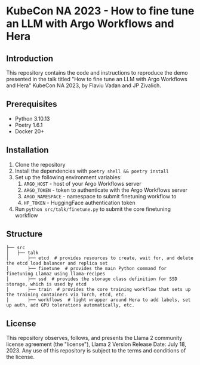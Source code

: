 # KubeCon NA 2023 - How to fine tune an LLM with Argo Workflows and Hera

## Introduction

This repository contains the code and instructions to reproduce the demo presented in the talk titled
"How to fine tune an LLM with Argo Workflows and Hera" KubeCon NA 2023, by Flaviu Vadan and JP Zivalich.

## Prerequisites

- Python 3.10.13
- Poetry 1.6.1
- Docker 20+

## Installation

1. Clone the repository
1. Install the dependencies with `poetry shell && poetry install`
1. Set up the following environment variables:
    1. `ARGO_HOST` - host of your Argo Workflows server
    1. `ARGO_TOKEN` - token to authenticate with the Argo Workflows server
    1. `ARGO_NAMESPACE` - namespace to submit finetuning workflow to
    1. `HF_TOKEN` - HuggingFace authentication token
1. Run `python src/talk/finetune.py` to submit the core finetuning workflow

## Structure

```
├── src
│   ├── talk
│       ├── etcd  # provides resources to create, wait for, and delete the etcd load balancer and replica set
│       ├── finetune  # provides the main Python command for finetuning Llama2 using llama-recipes 
│       ├── ssd  # provides the storage class definition for SSD storage, which is used by etcd 
│       ├── train  # provides the core training workflow that sets up the training containers via Torch, etcd, etc.
│       ├── workflows  # light wrapper around Hera to add labels, set up auth, add GPU tolerations automatically, etc. 
```

## License

This repository observes, follows, and presents the Llama 2 community license agreement (the "license"), Llama 2
Version Release Date: July 18, 2023. Any use of this repository is subject to the terms and conditions of the license.



